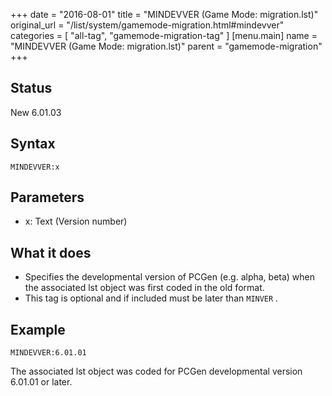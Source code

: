 +++
date = "2016-08-01"
title = "MINDEVVER (Game Mode: migration.lst)"
original_url = "/list/system/gamemode-migration.html#mindevver"
categories = [ "all-tag", "gamemode-migration-tag" ]
[menu.main]
    name = "MINDEVVER (Game Mode: migration.lst)"
    parent = "gamemode-migration"
+++

## Status

New 6.01.03

## Syntax

`MINDEVVER:x`

## Parameters

-   x: Text (Version number)



What it does
------------

-   Specifies the developmental version of PCGen (e.g. alpha, beta) when
    the associated lst object was first coded in the old format.
-   This tag is optional and if included must be later than `MINVER` .

Example
-------

`MINDEVVER:6.01.01`

The associated lst object was coded for PCGen developmental version
6.01.01 or later.

